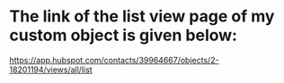 # The link of the list view page of my custom object is given below:

https://app.hubspot.com/contacts/39964667/objects/2-18201194/views/all/list